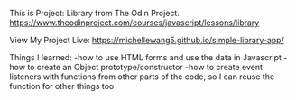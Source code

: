 This is Project: Library from The Odin Project. https://www.theodinproject.com/courses/javascript/lessons/library 

View My Project Live: https://michellewang5.github.io/simple-library-app/ 

Things I learned: 
-how to use HTML forms and use the data in Javascript 
-how to create an Object prototype/constructor
-how to create event listeners with functions from other parts of the code, so I can reuse the function for other things too 
